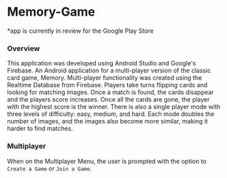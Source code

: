 # Memory-Game

*app is currently in review for the Google Play Store

### Overview
This application was developed using Android Studio and Google's Firebase.
An Android application for a multi-player version of the classic card game, Memory. Multi-player functionality was created using the Realtime Database from Firebase. Players take turns flipping cards and looking for matching images. Once a match is found, the cards disappear and the players score increases. Once all the cards are gone, the player with the highest score is the winner. There is also a single player mode with three levels of difficulty: easy, medium, and hard. Each mode doubles the number of images, and the images also become more similar, making it harder to find matches. 

### Multiplayer
When on the Multiplayer Menu, the user is prompted with the option to `Create a Game` or `Join a Game`.
